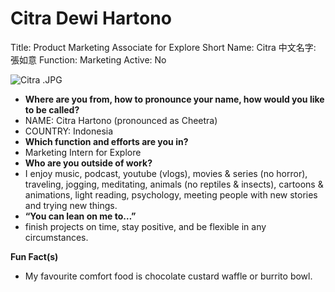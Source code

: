 # Citra Dewi Hartono

Title: Product Marketing Associate for Explore
Short Name: Citra
中文名字: 張如意
Function: Marketing
Active: No

![Citra .JPG](Citra%20Dewi%20Hartono%20616aeefed1144ecfbf247f011bf0bc33/Citra_.jpg)

- **Where are you from, how to pronounce your name, how would you like to be called?**
- NAME: Citra Hartono (pronounced as Cheetra)
- COUNTRY: Indonesia
- **Which function and efforts are you in?**
- Marketing Intern for Explore
- **Who are you outside of work?**
- I enjoy music, podcast, youtube (vlogs), movies & series (no horror), traveling, jogging, meditating, animals (no reptiles & insects), cartoons & animations, light reading, psychology, meeting people with new stories and trying new things.
- **“You can lean on me to…”**
- finish projects on time, stay positive, and be flexible in any circumstances.

**Fun Fact(s)**

- My favourite comfort food is chocolate custard waffle or burrito bowl.